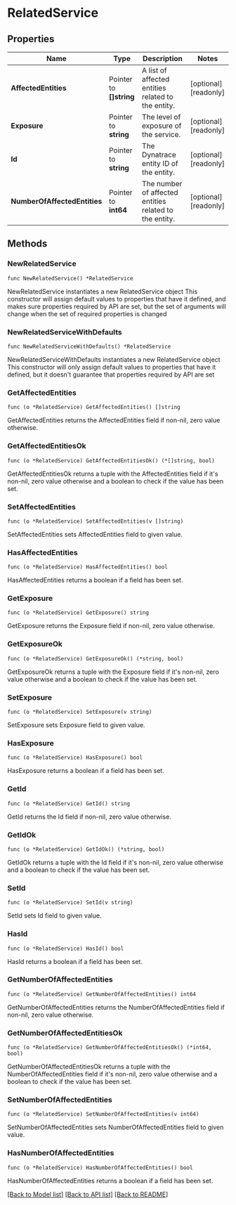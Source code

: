 # RelatedService

## Properties

Name | Type | Description | Notes
------------ | ------------- | ------------- | -------------
**AffectedEntities** | Pointer to **[]string** | A list of affected entities related to the entity. | [optional] [readonly] 
**Exposure** | Pointer to **string** | The level of exposure of the service. | [optional] [readonly] 
**Id** | Pointer to **string** | The Dynatrace entity ID of the entity. | [optional] [readonly] 
**NumberOfAffectedEntities** | Pointer to **int64** | The number of affected entities related to the entity. | [optional] [readonly] 

## Methods

### NewRelatedService

`func NewRelatedService() *RelatedService`

NewRelatedService instantiates a new RelatedService object
This constructor will assign default values to properties that have it defined,
and makes sure properties required by API are set, but the set of arguments
will change when the set of required properties is changed

### NewRelatedServiceWithDefaults

`func NewRelatedServiceWithDefaults() *RelatedService`

NewRelatedServiceWithDefaults instantiates a new RelatedService object
This constructor will only assign default values to properties that have it defined,
but it doesn't guarantee that properties required by API are set

### GetAffectedEntities

`func (o *RelatedService) GetAffectedEntities() []string`

GetAffectedEntities returns the AffectedEntities field if non-nil, zero value otherwise.

### GetAffectedEntitiesOk

`func (o *RelatedService) GetAffectedEntitiesOk() (*[]string, bool)`

GetAffectedEntitiesOk returns a tuple with the AffectedEntities field if it's non-nil, zero value otherwise
and a boolean to check if the value has been set.

### SetAffectedEntities

`func (o *RelatedService) SetAffectedEntities(v []string)`

SetAffectedEntities sets AffectedEntities field to given value.

### HasAffectedEntities

`func (o *RelatedService) HasAffectedEntities() bool`

HasAffectedEntities returns a boolean if a field has been set.

### GetExposure

`func (o *RelatedService) GetExposure() string`

GetExposure returns the Exposure field if non-nil, zero value otherwise.

### GetExposureOk

`func (o *RelatedService) GetExposureOk() (*string, bool)`

GetExposureOk returns a tuple with the Exposure field if it's non-nil, zero value otherwise
and a boolean to check if the value has been set.

### SetExposure

`func (o *RelatedService) SetExposure(v string)`

SetExposure sets Exposure field to given value.

### HasExposure

`func (o *RelatedService) HasExposure() bool`

HasExposure returns a boolean if a field has been set.

### GetId

`func (o *RelatedService) GetId() string`

GetId returns the Id field if non-nil, zero value otherwise.

### GetIdOk

`func (o *RelatedService) GetIdOk() (*string, bool)`

GetIdOk returns a tuple with the Id field if it's non-nil, zero value otherwise
and a boolean to check if the value has been set.

### SetId

`func (o *RelatedService) SetId(v string)`

SetId sets Id field to given value.

### HasId

`func (o *RelatedService) HasId() bool`

HasId returns a boolean if a field has been set.

### GetNumberOfAffectedEntities

`func (o *RelatedService) GetNumberOfAffectedEntities() int64`

GetNumberOfAffectedEntities returns the NumberOfAffectedEntities field if non-nil, zero value otherwise.

### GetNumberOfAffectedEntitiesOk

`func (o *RelatedService) GetNumberOfAffectedEntitiesOk() (*int64, bool)`

GetNumberOfAffectedEntitiesOk returns a tuple with the NumberOfAffectedEntities field if it's non-nil, zero value otherwise
and a boolean to check if the value has been set.

### SetNumberOfAffectedEntities

`func (o *RelatedService) SetNumberOfAffectedEntities(v int64)`

SetNumberOfAffectedEntities sets NumberOfAffectedEntities field to given value.

### HasNumberOfAffectedEntities

`func (o *RelatedService) HasNumberOfAffectedEntities() bool`

HasNumberOfAffectedEntities returns a boolean if a field has been set.


[[Back to Model list]](../README.md#documentation-for-models) [[Back to API list]](../README.md#documentation-for-api-endpoints) [[Back to README]](../README.md)


